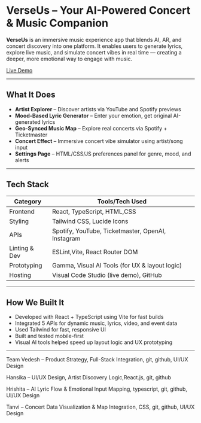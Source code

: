 # VerseUs – Your AI-Powered Concert & Music Companion

**VerseUs** is an immersive music experience app that blends AI, AR, and concert discovery into one platform. 
It enables users to generate lyrics, explore live music, and simulate concert vibes in real time — creating a deeper, more emotional way to engage with music.

[Live Demo](https://bit.ly/VeresUsApp)

---

## What It Does

- **Artist Explorer** – Discover artists via YouTube and Spotify previews  
- **Mood-Based Lyric Generator** – Enter your emotion, get original AI-generated lyrics  
- **Geo-Synced Music Map** – Explore real concerts via Spotify + Ticketmaster  
- **Concert Effect** – Immersive concert vibe simulator using artist/song input  
- **Settings Page** – HTML/CSS/JS preferences panel for genre, mood, and alerts  

---

## Tech Stack

| Category       | Tools/Tech Used                                  
|----------------|--------------------------------------------------
| Frontend       | React, TypeScript, HTML,CSS                          
| Styling        | Tailwind CSS, Lucide Icons                       
| APIs           | Spotify, YouTube, Ticketmaster, OpenAI, Instagram
| Linting & Dev  | ESLint,Vite, React Router DOM               
| Prototyping    | Gamma, Visual AI Tools (for UX & layout logic)  
| Hosting        | Visual Code Studio (live demo), GitHub                       

---

## How We Built It

- Developed with React + TypeScript using Vite for fast builds  
- Integrated 5 APIs for dynamic music, lyrics, video, and event data  
- Used Tailwind for fast, responsive UI  
- Built and tested mobile-first  
- Visual AI tools helped speed up layout logic and UX prototyping  

---

Team
Vedesh – Product Strategy, Full-Stack Integration,  git, github, UI/UX Design

Hansika – UI/UX Design, Artist Discovery Logic,React.js,  git, github

Hrishita – AI Lyric Flow & Emotional Input Mapping, typescript,  git, github, UI/UX Design

Tanvi – Concert Data Visualization & Map Integration, CSS, git, github, UI/UX Design

